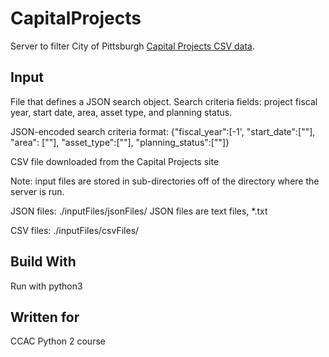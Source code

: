 # CapitalProjects

Server to filter City of Pittsburgh <a href="https://data.wprdc.org/dataset/capital-projects">Capital Projects CSV data</a>. 

## Input
File that defines a JSON search object. Search criteria fields: project fiscal year, start date, area, asset type, and planning status.

JSON-encoded search criteria format: {"fiscal_year":[-1', "start_date":[""], "area": [""], "asset_type":[""], "planning_status":[""]}

CSV file downloaded from the Capital Projects site

Note: input files are stored in sub-directories off of the directory where the server is run.

JSON files: ./inputFiles/jsonFiles/
JSON files are text files, *.txt

CSV files: ./inputFiles/csvFiles/

## Build With
Run with python3

## Written for
CCAC Python 2 course

